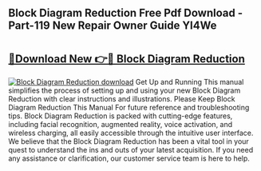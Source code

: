 ## Block Diagram Reduction Free Pdf Download - Part-119 New Repair Owner Guide YI4We

# <h2><a href="http://dfttuh.blite.top/?on=Block+Diagram+Reduction">🔗Download New 👉🔴 Block Diagram Reduction</a></h2>

[![Block Diagram Reduction download](https://i.imgur.com/lujVjoI.png)](http://dfttuh.blite.top/?on=Block+Diagram+Reduction)
Get Up and Running This manual simplifies the process of setting up and using your new Block Diagram Reduction with clear instructions and illustrations. Please Keep Block Diagram Reduction This Manual For future reference and troubleshooting tips. Block Diagram Reduction is packed with cutting-edge features, including facial recognition, augmented reality, voice activation, and wireless charging, all easily accessible through the intuitive user interface. We believe that the Block Diagram Reduction has been a vital tool in your quest to understand the ins and outs of your latest acquisition. If you need any assistance or clarification, our customer service team is here to help.
